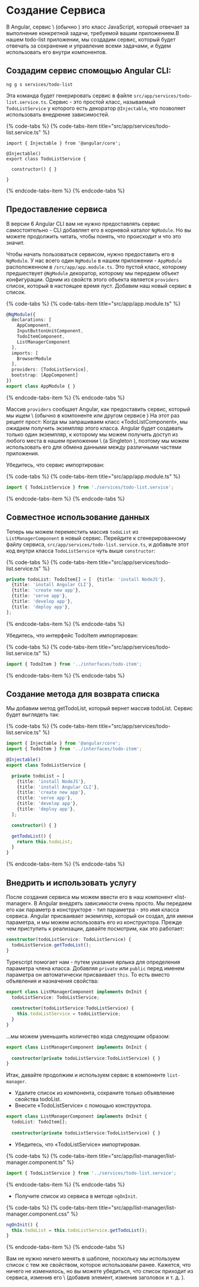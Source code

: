 # Создание Сервиса

В Angular, сервис \ (обычно \) это класс JavaScript, который отвечает за выполнение конкретной задачи, требуемой вашим приложением.В нашем todo-list приложении, мы создадим сервис, который будет отвечать за сохранение и управление всеми задачами, и будем использовать его внутри компонентов.

## Создадим сервис спомощью Angular CLI:

```text
ng g s services/todo-list
```

Эта команда будет генерировать сервис в файле `src/app/services/todo-list.service.ts`. Сервис - это простой класс, называемый `TodoListService` у которого есть декоратор `@Injectable`, что позволяет использовать внедрение зависимостей.

{% code-tabs %}
{% code-tabs-item title="src/app/services/todo-list.service.ts" %}
```text
import { Injectable } from '@angular/core';

@Injectable()
export class TodoListService {

  constructor() { }

}
```
{% endcode-tabs-item %}
{% endcode-tabs %}

## Предоставление сервиса

В версии 6 Angular CLI вам не нужно предоставлять сервис самостоятельно - CLI добавляет его в корневой каталог `NgModule`. Но вы можете продолжить читать, чтобы понять, что происходит и что это значит.

Чтобы начать пользоваться сервисом, нужно предоставить его в `NgModule`. У нас всего один `NgModule` в нашем приложении - `AppModule` расположенном в  `/src/app/app.module.ts`. Это пустой класс, которому предшествует `@NgModule` декоратор, которому мы передаем объект конфигурации. Одним из свойств этого объекта является `providers` список, который в настоящее время пуст. Добавим наш новый сервис в список.

{% code-tabs %}
{% code-tabs-item title="src/app/app.module.ts" %}
```typescript
@NgModule({
  declarations: [
    AppComponent,
    InputButtonUnitComponent,
    TodoItemComponent,
    ListManagerComponent
  ],
  imports: [
    BrowserModule
  ],
  providers: [TodoListService],
  bootstrap: [AppComponent]
})
export class AppModule { }
```
{% endcode-tabs-item %}
{% endcode-tabs %}

Массив `providers` сообщает Angular, как предоставить сервис, который мы ищем \ (обычно в компоненте или другом сервисе \) На этот раз рецепт прост: Когда мы запрашиваем класс «TodoListComponent», мы ожидаем получить экземпляр этого класса. Angular будет создавать только один экземпляр, к которому мы можем получить доступ из любого места в нашем приложении \ (a Singleton \), поэтому мы можем использовать его для обмена данными между различными частями приложения.

Убедитесь, что сервис импортирован:

{% code-tabs %}
{% code-tabs-item title="src/app/app.module.ts" %}
```typescript
import { TodoListService } from './services/todo-list.service';
```
{% endcode-tabs-item %}
{% endcode-tabs %}

## Совместное использование данных

Теперь мы можем переместить массив `todoList` из` ListManagerComponent` в новый сервис. Перейдите к сгенерированному файлу сервиса, `src/app/services/todo-list.service.ts`, и добавьте этот код внутри класса `TodoListService`  чуть выше `constructor`:

{% code-tabs %}
{% code-tabs-item title="src/app/services/todo-list.service.ts" %}
```typescript
private todoList: TodoItem[] = [  {title: 'install NodeJS'},
  {title: 'install Angular CLI'},
  {title: 'create new app'},
  {title: 'serve app'},
  {title: 'develop app'},
  {title: 'deploy app'},
];
```
{% endcode-tabs-item %}
{% endcode-tabs %}

Убедитесь, что интерфейс TodoItem импортирован:

{% code-tabs %}
{% code-tabs-item title="src/app/services/todo-list.service.ts" %}
```typescript
import { TodoItem } from '../interfaces/todo-item';
```
{% endcode-tabs-item %}
{% endcode-tabs %}

## Создание метода для возврата списка

Мы добавим метод getTodoList, который вернет массив todoList. Сервис будет выглядеть так:

{% code-tabs %}
{% code-tabs-item title="src/app/services/todo-list.service.ts" %}
```typescript
import { Injectable } from '@angular/core';
import { TodoItem } from '../interfaces/todo-item';

@Injectable()
export class TodoListService {

  private todoList = [
    {title: 'install NodeJS'},
    {title: 'install Angular CLI'},
    {title: 'create new app'},
    {title: 'serve app'},
    {title: 'develop app'},
    {title: 'deploy app'},
  ];

  constructor() { }

  getTodoList() {
    return this.todoList;
  }
}
```
{% endcode-tabs-item %}
{% endcode-tabs %}

## Внедрить и использовать услугу

После создания сервиса мы можем ввести его в наш компонент «list-manager». В Angular внедрять зависимости очень просто. Мы передаем его как параметр в конструкторе - тип параметра - это имя класса сервиса. Angular присваивает экземпляр, который он создал, для имени параметра, и мы можем использовать его из конструктора. Прежде чем приступить к  реализации, давайте посмотрим, как это работает:

```typescript
constructor(todoListService: TodoListService) {
  todoListService.getTodoList();
}
```

Typescript помогает нам -  путем указания ярлыка для определения параметра члена класса. Добавляя  `private` или `public` перед именем параметра он автоматически присваивает `this`. То есть вместо объявления и назначения свойства: 

```typescript
export class ListManagerComponent implements OnInit {
  todoListService: TodoListService;
  
  constructor(todoListService:TodoListService) { 
    this.todoListService = todoListService;
  }
}
```

...мы можем уменьшить количество кода следующим образом:

```typescript
export class ListManagerComponent implements OnInit {
  
  constructor(private todoListService:TodoListService) { }
}
```

Итак, давайте продолжим и используем сервис в компоненте `list-manager`.

* Удалите список  из компонента, сохраните только объявление свойства todoList.
* Внесите «TodoListService» с помощью конструктора. 

```typescript
export class ListManagerComponent implements OnInit {
  todoList: TodoItem[];
  
  constructor(private todoListService:TodoListService) { }
```

* Убедитесь, что «TodoListService» импортирован.

{% code-tabs %}
{% code-tabs-item title="src/app/list-manager/list-manager.component.ts" %}
```typescript
import { TodoListService } from '../services/todo-list.service';
```
{% endcode-tabs-item %}
{% endcode-tabs %}

* Получите список из сервиса в методе `ngOnInit`.

{% code-tabs %}
{% code-tabs-item title="src/app/list-manager/list-manager.component.css" %}
```typescript
ngOnInit() {
  this.todoList = this.todoListService.getTodoList();
}
```
{% endcode-tabs-item %}
{% endcode-tabs %}

Вам не нужно ничего менять в шаблоне, поскольку мы используем список  с тем же свойством, которое использовали ранее. Кажется, что ничего не изменилось, но вы можете убедиться, что список приходит из сервиса, изменив его \ (добавив элемент, изменив заголовок и т. д. \).

